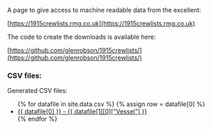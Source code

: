 
A page to give access to machine readable data from the excellent:

[https://1915crewlists.rmg.co.uk](https://1915crewlists.rmg.co.uk)

The code to create the downloads is available here:

[https://github.com/glenrobson/1915crewlists/](https://github.com/glenrobson/1915crewlists/)

### CSV files:

Generated CSV files:

<ul>
    {% for datafile in site.data.csv %}
    {% assign row = datafile[0] %}
      <li>
        <a href="https://github.com/glenrobson/1915crewlists/tree/main/docs/_data/csv/{{ datafile[0] }}.csv">
          {{ datafile[0] }} - {{ datafile[1][0]["Vessel"] }}
        </a>
      </li>
    {% endfor %}
</ul>
